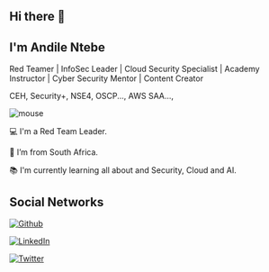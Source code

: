 ## Hi there 👋

## I'm Andile Ntebe

Red Teamer | InfoSec Leader | Cloud Security Specialist | Academy Instructor | Cyber Security Mentor | Content Creator

CEH, Security+, NSE4, OSCP..., AWS SAA...,

![mouse](https://github.com/user-attachments/assets/37533243-4466-4dcb-a8d7-69b09667ed41)


💻 I'm a Red Team Leader.

🏡 I’m from South Africa.

📚 I'm currently learning all about and Security, Cloud and AI.

## Social Networks

[![Github](https://img.shields.io/badge/github-%23121011.svg?style=for-the-badge&logo=github&logoColor=white)](https://github.com/th3risky1/th3risky1)

[![LinkedIn](https://img.shields.io/badge/linkedin-%230077B5.svg?style=for-the-badge&logo=linkedin&logoColor=white)](https://www.linkedin.com/in/andile-ntebe)

[![Twitter](https://img.shields.io/badge/X-%23000000.svg?style=for-the-badge&logo=X&logoColor=white)](https://twitter.com/andilentebe)

<!--
**th3risky1/th3risky1** is a ✨ _special_ ✨ repository because its `README.md` (this file) appears on your GitHub profile.

Here are some ideas to get you started:


- 🔭 I’m currently working on ...
- 🌱 I’m currently learning ...
- 👯 I’m looking to collaborate on ...
- 🤔 I’m looking for help with ...
- 💬 Ask me about ...
- 📫 How to reach me: ...
- 😄 Pronouns: ...
- ⚡ Fun fact: ...
-->
